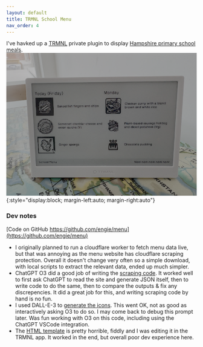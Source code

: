 ```yaml
---
layout: default
title: TRMNL School Menu
nav_order: 4
---
```

I've havked up a [TRMNL](https://usetrmnl.com/) private plugin to display [Hampshire primary school meals](https://www.hants.gov.uk/educationandlearning/education-catering/parent-information/primary).
![A photo of a TRMNL screen showing the meat, meat free and dessert options for Today(Friday) and Monday in the Hampshire Primary School Catering menu](/assets/images/menu.png){:style="display:block; margin-left:auto; margin-right:auto"}

### Dev notes
[Code on GitHub https://github.com/engie/menu](https://github.com/engie/menu)
* I originally planned to run a cloudflare worker to fetch menu data live, but that was annoying as the menu website has cloudflare scraping protection. Overall it doesn't change very often so a simple download, with local scripts to extract the relevant data, ended up much simpler.
* ChatGPT O3 did a good job of writing the [scraping code](https://github.com/engie/menu/blob/main/get_menu/extract.py). It worked well to first ask ChatGPT to read the site and generate JSON itself, then to write code to do the same, then to compare the outputs & fix any discrepencies. It did a great job for this, and writing scraping code by hand is no fun.
* I used DALL-E-3 to [generate the icons](https://github.com/engie/menu/blob/main/get_menu/generate_menu_icons.py). This went OK, not as good as interactively asking O3 to do so. I may come back to debug this prompt later. Was fun working with O3 on this code, including using the ChatGPT VSCode integration.
* The [HTML template](https://github.com/engie/menu/blob/main/full.liquid) is pretty horrible, fiddly and I was editing it in the TRMNL app. It worked in the end, but overall poor dev experience here.